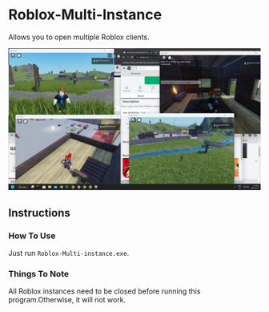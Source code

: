 # Roblox-Multi-Instance

Allows you to open multiple Roblox clients.

![roblox_multi_instance.png](README.assets/roblox_multi_instance.png)

## Instructions

### How To Use

Just run `Roblox-Multi-instance.exe`.

### Things To Note

All Roblox instances need to be closed before running this program.Otherwise, it will not work.
